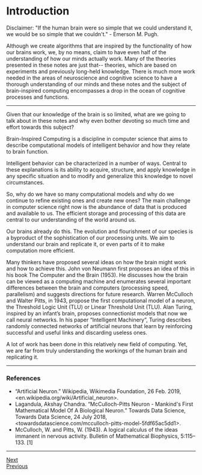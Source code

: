 # Introduction

Disclaimer: "If the human brain were so simple that we could understand it, we would be so simple that we couldn't." - Emerson M. Pugh.

Although we create algorithms that are inspired by the functionality of how our brains work, we, by no means, claim to have even half of the understanding of how our minds actually work. Many of the theories presented in these notes are just that-- theories, which are based on experiments and previously long-held knowledge. There is much more work needed in the areas of neuroscience and cognitive science to have a thorough understanding of our minds and these notes and the subject of brain-inspired computing encompasses a drop in the ocean of cognitive processes and functions.

****

Given that our knowledge of the brain is so limited, what are we going to talk about in these notes and why even bother devoting so much time and effort towards this subject?

Brain-Inspired Computing is a discipline in computer science that aims to describe computational models of intelligent behavior and how they relate to brain function.

Intelligent behavior can be characterized in a number of ways. Central to these explanations is its ability to acquire, structure, and apply knowledge in any specific situation and to modify and generalize this knowledge to novel circumstances.

So, why do we have so many computational models and why do we continue to refine existing ones and create new ones? The main challenge in computer science right now is the abundance of data that is produced and available to us. The efficient storage and processing of this data are central to our understanding of the world around us. 

Our brains already do this. The evolution and flourishment of our species is a byproduct of the sophistication of our processing units. We aim to understand our brain and replicate it, or even parts of it to make computation more efficient. 

Many thinkers have proposed several ideas on how the brain might work and how to achieve this. John von Neumann first proposes an idea of this in his book The Computer and the Brain (1953).  He discusses how the brain can be viewed as a computing machine and enumerates several important differences between the brain and computers (processing speed, parallelism) and suggests directions for future research. Warren McCulloch and Walter Pitts, in 1943, propose the first computational model of a neuron, the Threshold Logic Unit (TLU) or Linear Threshold Unit (TLU). Alan Turing, inspired by an infant’s brain, proposes connectionist models that now we call neural networks. In his paper “Intelligent Machinery”, Turing describes randomly connected networks of artificial neurons that learn by reinforcing successful and useful links and discarding useless ones. 

A lot of work has been done in this relatively new field of computing. Yet, we are far from truly understanding the workings of the human brain and replicating it.

****
### References
* “Artificial Neuron.” Wikipedia, Wikimedia Foundation, 26 Feb. 2019, <en.wikipedia.org/wiki/Artificial_neuron>.
* Lagandula, Akshay Chandra. “McCulloch-Pitts Neuron - Mankind's First Mathematical Model Of A Biological Neuron.” Towards Data Science, Towards Data Science, 24 July 2018, <towardsdatascience.com/mcculloch-pitts-model-5fdf65ac5dd1>.
* McCulloch, W. and Pitts, W. (1943). A logical calculus of the ideas immanent in nervous activity. Bulletin of Mathematical Biophysics, 5:115–133. [1]
****

[Next](neuralAnatomy.md)  
[Previous](introduction.md)